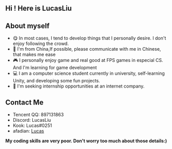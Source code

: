 ## Hi ! Here is LucasLiu

## About myself

- 😋 In most cases, I tend to develop things that I personally desire. I don't enjoy following the crowd.   
- 💖 I'm from China,If possible, please communicate with me in Chinese, that makes me ease  
- 🎮 I personally enjoy game and real good at FPS games in especial CS. And I'm learning for game development
- 💻 I am a computer science student currently in university, self-learning Unity, and developing some fun projects.
- 💼 I'm seeking internship opportunities at an internet company.

## Contact Me
- Tencent QQ: 897131863
- Discord: LucasLiu
- Kook: Lucas#0251
- afadian: [Lucas](https://ifdian.net/a/lucasliu)


**My coding skills are very poor. Don't worry too much about those details:)** 

